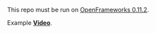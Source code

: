 This repo must be run on [OpenFrameworks 0.11.2](https://openframeworks.cc/download/).

Example [**Video**](https://youtu.be/YCeItVf0FqQ).
